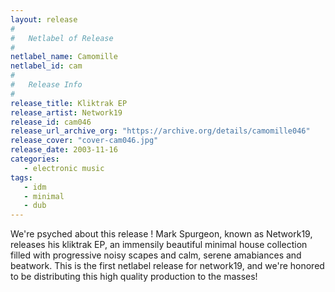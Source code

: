 ```yaml
---
layout: release
#
#   Netlabel of Release
#
netlabel_name: Camomille
netlabel_id: cam
#
#   Release Info
#
release_title: Kliktrak EP
release_artist: Network19
release_id: cam046
release_url_archive_org: "https://archive.org/details/camomille046"
release_cover: "cover-cam046.jpg"
release_date: 2003-11-16
categories:
   - electronic music
tags:
   - idm
   - minimal
   - dub
---
```

We're psyched about this release ! Mark Spurgeon, known as Network19, releases his kliktrak EP, an immensily beautiful minimal house collection filled with progressive noisy scapes and calm, serene amabiances and beatwork. This is the first netlabel release for network19, and we're honored to be distributing this high quality production to the masses!
